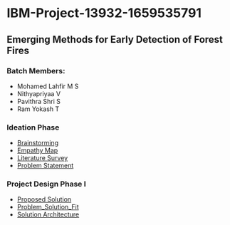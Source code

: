 # IBM-Project-13932-1659535791
## Emerging Methods for Early Detection of Forest Fires

### Batch Members:
*  Mohamed Lahfir M S
*  Nithyapriyaa V
*  Pavithra Shri S
*  Ram Yokash T

### Ideation Phase
*  [Brainstorming](https://github.com/IBM-EPBL/IBM-Project-13932-1659535791/blob/main/PROJECT%20DESIGN%20AND%20PLANNING/IDEATION%20PHASE/Brainstorming%20and%20Idea%20Prioritization.pdf)
*  [Empathy Map](https://github.com/IBM-EPBL/IBM-Project-13932-1659535791/blob/main/PROJECT%20DESIGN%20AND%20PLANNING/IDEATION%20PHASE/Empathy%20Map.pdf)
*  [Literature Survey](https://github.com/IBM-EPBL/IBM-Project-13932-1659535791/blob/main/PROJECT%20DESIGN%20AND%20PLANNING/IDEATION%20PHASE/Literature%20Survey.pdf)
*  [Problem Statement](https://github.com/IBM-EPBL/IBM-Project-13932-1659535791/blob/main/PROJECT%20DESIGN%20AND%20PLANNING/IDEATION%20PHASE/PROBLEM_STATEMENT.pdf)

### Project Design Phase I
*  [Proposed Solution](https://github.com/IBM-EPBL/IBM-Project-13932-1659535791/blob/main/PROJECT%20DESIGN%20AND%20PLANNING/PROJECT%20DESIGN%20PHASE%20I/Proposed%20Solution.pdf)
*  [Problem_Solution_Fit](https://github.com/IBM-EPBL/IBM-Project-13932-1659535791/blob/main/PROJECT%20DESIGN%20AND%20PLANNING/PROJECT%20DESIGN%20PHASE%20I/Problem_Solution_Fit.pdf)
*  [Solution Architecture](https://github.com/IBM-EPBL/IBM-Project-13932-1659535791/blob/main/PROJECT%20DESIGN%20AND%20PLANNING/PROJECT%20DESIGN%20PHASE%20I/Solution%20Architecture.png)
